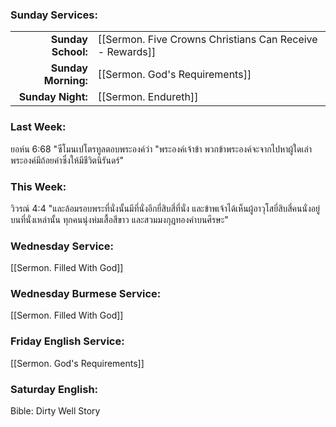 ### Sunday Services:

|                     |                                                          |
| -------------------:|:-------------------------------------------------------- |
|  **Sunday School:** | [[Sermon. Five Crowns Christians Can Receive - Rewards]] |
| **Sunday Morning:** | [[Sermon. God's Requirements]]                           |
|   **Sunday Night:** | [[Sermon. Endureth]]                                     |

### Last Week: 
ยอห์น 6:68 "ซีโมนเปโตรทูลตอบพระองค์ว่า "พระองค์เจ้าข้า พวกข้าพระองค์จะจากไปหาผู้ใดเล่า พระองค์มีถ้อยคำซึ่งให้มีชีวิตนิรันดร์"
### This Week:
วิวรณ์ 4:4 "และล้อมรอบพระที่นั่งนั้นมีที่นั่งอีกยี่สิบสี่ที่นั่ง และข้าพเจ้าได้เห็นผู้อาวุโสยี่สิบสี่คนนั่งอยู่บนที่นั่งเหล่านั้น ทุกคนนุ่งห่มเสื้อสีขาว และสวมมงกุฎทองคำบนศีรษะ"
### Wednesday Service:
[[Sermon. Filled With God]]
### Wednesday Burmese Service:
[[Sermon. Filled With God]]
### Friday English Service:
[[Sermon. God's Requirements]] 
### Saturday English:
Bible: Dirty Well Story